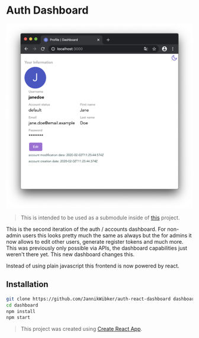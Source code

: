# Auth Dashboard

![Dashboard Screenshot](./auth-dashboard-react.png)

> This is intended to be used as a submodule inside of [this](https://github.com/JannikWibker/auth) project.

This is the second iteration of the auth / accounts dashboard. For non-admin users this looks pretty much the same as always but the for admins it now allows to edit other users, generate register tokens and much more. This was previously only possible via APIs, the dashboard capabilities just weren't there yet. This new dashboard changes this.

Instead of using plain javascript this frontend is now powered by react.

## Installation

```sh
git clone https://github.com/JannikWibker/auth-react-dashboard dashboard # or wherever this is hosted
cd dashboard
npm install
npm start
```

> This project was created using [Create React App](https://github.com/facebook/create-react-app).
